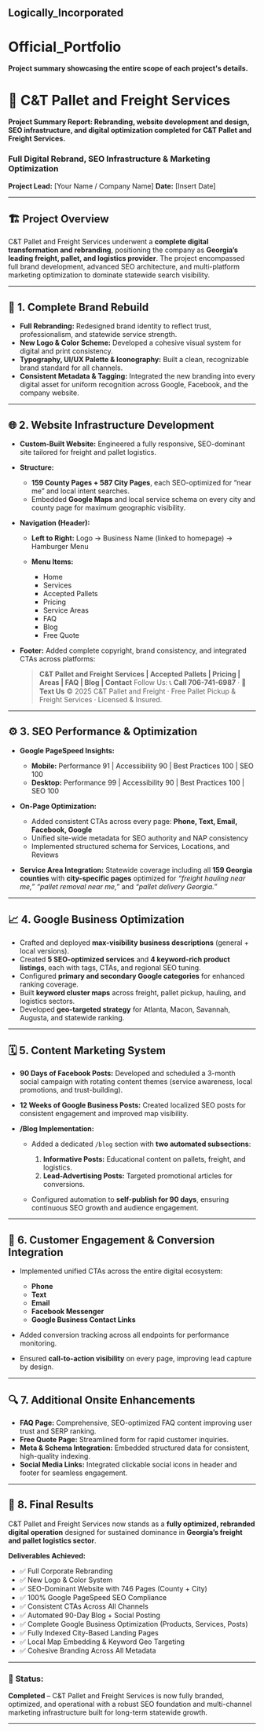 ## Logically_Incorporated
# Official_Portfolio
**Project summary showcasing the entire scope of each project's details.**

# 🚛 **C&T Pallet and Freight Services**
**Project Summary Report: Rebranding, website development and design, SEO infrastructure, and digital optimization completed for C&T Pallet and Freight Services.**

### Full Digital Rebrand, SEO Infrastructure & Marketing Optimization

**Project Lead:** [Your Name / Company Name]
**Date:** [Insert Date]

---

## 🏗️ **Project Overview**

C&T Pallet and Freight Services underwent a **complete digital transformation and rebranding**, positioning the company as **Georgia’s leading freight, pallet, and logistics provider**. The project encompassed full brand development, advanced SEO architecture, and multi-platform marketing optimization to dominate statewide search visibility.

---

## 🎨 **1. Complete Brand Rebuild**

* **Full Rebranding:** Redesigned brand identity to reflect trust, professionalism, and statewide service strength.
* **New Logo & Color Scheme:** Developed a cohesive visual system for digital and print consistency.
* **Typography, UI/UX Palette & Iconography:** Built a clean, recognizable brand standard for all channels.
* **Consistent Metadata & Tagging:** Integrated the new branding into every digital asset for uniform recognition across Google, Facebook, and the company website.

---

## 🌐 **2. Website Infrastructure Development**

* **Custom-Built Website:** Engineered a fully responsive, SEO-dominant site tailored for freight and pallet logistics.
* **Structure:**

  * **159 County Pages + 587 City Pages**, each SEO-optimized for “near me” and local intent searches.
  * Embedded **Google Maps** and local service schema on every city and county page for maximum geographic visibility.
* **Navigation (Header):**

  * **Left to Right:** Logo → Business Name (linked to homepage) → Hamburger Menu
  * **Menu Items:**

    * Home
    * Services
    * Accepted Pallets
    * Pricing
    * Service Areas
    * FAQ
    * Blog
    * Free Quote
* **Footer:**
  Added complete copyright, brand consistency, and integrated CTAs across platforms:

  > **C&T Pallet and Freight Services | Accepted Pallets | Pricing | Areas | FAQ | Blog | Contact**
  > Follow Us: 📞 **Call 706-741-6987** · 💬 **Text Us**
  > © 2025 C&T Pallet and Freight · Free Pallet Pickup & Freight Services · Licensed & Insured.

---

## ⚙️ **3. SEO Performance & Optimization**

* **Google PageSpeed Insights:**

  * **Mobile:** Performance 91 | Accessibility 90 | Best Practices 100 | SEO 100
  * **Desktop:** Performance 99 | Accessibility 90 | Best Practices 100 | SEO 100
* **On-Page Optimization:**

  * Added consistent CTAs across every page: **Phone, Text, Email, Facebook, Google**
  * Unified site-wide metadata for SEO authority and NAP consistency
  * Implemented structured schema for Services, Locations, and Reviews
* **Service Area Integration:** Statewide coverage including all **159 Georgia counties** with **city-specific pages** optimized for *“freight hauling near me,” “pallet removal near me,”* and *“pallet delivery Georgia.”*

---

## 📈 **4. Google Business Optimization**

* Crafted and deployed **max-visibility business descriptions** (general + local versions).
* Created **5 SEO-optimized services** and **4 keyword-rich product listings**, each with tags, CTAs, and regional SEO tuning.
* Configured **primary and secondary Google categories** for enhanced ranking coverage.
* Built **keyword cluster maps** across freight, pallet pickup, hauling, and logistics sectors.
* Developed **geo-targeted strategy** for Atlanta, Macon, Savannah, Augusta, and statewide ranking.

---

## 🗓️ **5. Content Marketing System**

* **90 Days of Facebook Posts:**
  Developed and scheduled a 3-month social campaign with rotating content themes (service awareness, local promotions, and trust-building).
* **12 Weeks of Google Business Posts:**
  Created localized SEO posts for consistent engagement and improved map visibility.
* **/Blog Implementation:**

  * Added a dedicated `/blog` section with **two automated subsections**:

    1. **Informative Posts:** Educational content on pallets, freight, and logistics.
    2. **Lead-Advertising Posts:** Targeted promotional articles for conversions.
  * Configured automation to **self-publish for 90 days**, ensuring continuous SEO growth and audience engagement.

---

## 💬 **6. Customer Engagement & Conversion Integration**

* Implemented unified CTAs across the entire digital ecosystem:

  * **Phone**
  * **Text**
  * **Email**
  * **Facebook Messenger**
  * **Google Business Contact Links**
* Added conversion tracking across all endpoints for performance monitoring.
* Ensured **call-to-action visibility** on every page, improving lead capture by design.

---

## 🔍 **7. Additional Onsite Enhancements**

* **FAQ Page:** Comprehensive, SEO-optimized FAQ content improving user trust and SERP ranking.
* **Free Quote Page:** Streamlined form for rapid customer inquiries.
* **Meta & Schema Integration:** Embedded structured data for consistent, high-quality indexing.
* **Social Media Links:** Integrated clickable social icons in header and footer for seamless engagement.

---

## 🧭 **8. Final Results**

C&T Pallet and Freight Services now stands as a **fully optimized, rebranded digital operation** designed for sustained dominance in **Georgia’s freight and pallet logistics sector**.

**Deliverables Achieved:**

* ✅ Full Corporate Rebranding
* ✅ New Logo & Color System
* ✅ SEO-Dominant Website with 746 Pages (County + City)
* ✅ 100% Google PageSpeed SEO Compliance
* ✅ Consistent CTAs Across All Channels
* ✅ Automated 90-Day Blog + Social Posting
* ✅ Complete Google Business Optimization (Products, Services, Posts)
* ✅ Fully Indexed City-Based Landing Pages
* ✅ Local Map Embedding & Keyword Geo Targeting
* ✅ Cohesive Branding Across All Metadata

---

### 🚀 **Status:**

**Completed** – C&T Pallet and Freight Services is now fully branded, optimized, and operational with a robust SEO foundation and multi-channel marketing infrastructure built for long-term statewide growth.

---
